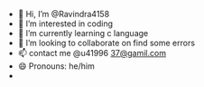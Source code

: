 - 👋 Hi, I’m @Ravindra4158
- 👀 I’m interested in coding 
- 🌱 I’m currently learning c language 
- 💞️ I’m looking to collaborate on find some errors 
- 📫 contact me @u41996
  37@gamil.com
- 😄 Pronouns: he/him
- 

<!---
Ravindra4158/Ravindra4158 is a ✨ special ✨ repository because its `README.md` (this file) appears on your GitHub profile.
You can click the Preview link to take a look at your changes.
--->
